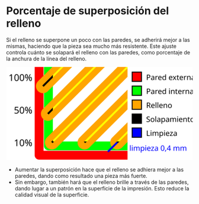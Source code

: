 Porcentaje de superposición del relleno
====
Si el relleno se superpone un poco con las paredes, se adherirá mejor a las mismas, haciendo que la pieza sea mucho más resistente. Este ajuste controla cuánto se solapará el relleno con las paredes, como porcentaje de la anchura de la línea del relleno.

![Visualización del solapamiento del relleno y la distancia de barrido](../images/infill_overlap.svg)

* Aumentar la superposición hace que el relleno se adhiera mejor a las paredes, dando como resultado una pieza más fuerte.
* Sin embargo, también hará que el relleno brille a través de las paredes, dando lugar a un patrón en la superficie de la impresión. Esto reduce la calidad visual de la superficie.